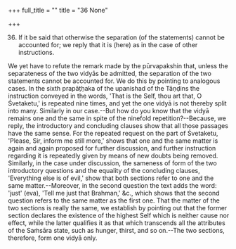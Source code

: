 +++
full_title = ""
title = "36 None"

+++


36. If it be said that otherwise the separation (of the statements) cannot be accounted for; we reply that it is (here) as in the case of other instructions.

We yet have to refute the remark made by the pūrvapakshin that, unless the separateness of the two vidyās be admitted, the separation of the two statements cannot be accounted for. We do this by pointing to analogous cases. In the sixth prapāṭḥaka of the upanishad of the Tāṇḍins the instruction conveyed in the words, 'That is the Self, thou art that, O Śvetaketu,' is repeated nine times, and yet the one vidyā is not thereby split into many. Similarly in our case.--But how do you know that the vidyā remains one and the same in spite of the ninefold repetition?--Because, we reply, the introductory and concluding clauses show that all those passages have the same sense. For the repeated request on the part of Śvetaketu, 'Please, Sir, inform me still more,' shows that one and the same matter is again and again proposed for further discussion, and further instruction regarding it is repeatedly given by means of new doubts being removed. Similarly, in the case under discussion, the sameness of form of the two introductory questions and the equality of the concluding clauses, 'Everything else is of evil,' show that both sections refer to one and the same matter.--Moreover, in the second question the text adds the word: 'just' (eva), 'Tell me just that Brahman,' &c., which shows that the second question refers to the same matter as the first one. That the matter of the two sections is really the same, we establish by pointing out that the former section declares the existence of the highest Self which is neither cause nor effect, while the latter qualifies it as that which transcends all the attributes of the Saṁsāra state, such as hunger, thirst, and so on.--The two sections, therefore, form one vidyā only.

